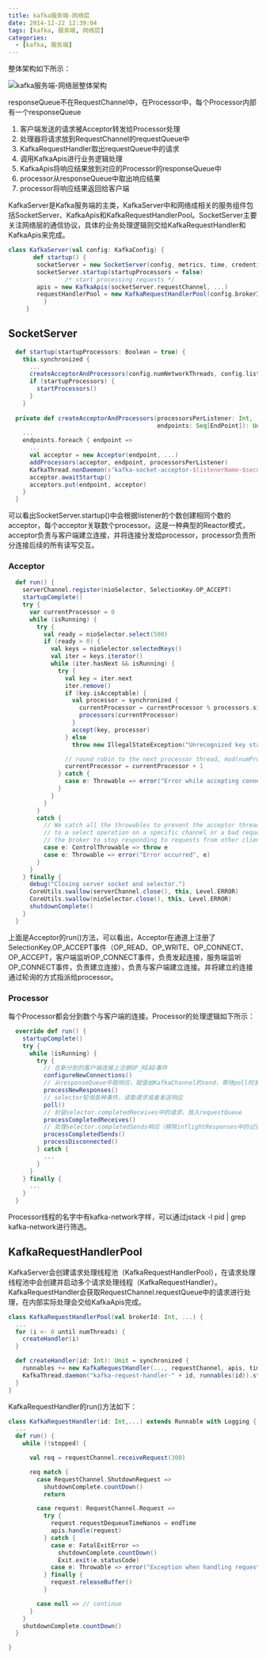 ```yaml
---
title: kafka服务端-网络层
date: 2014-12-22 12:39:04
tags: [kafka, 服务端, 网络层]
categories:
  - [kafka, 服务端]
---
```




整体架构如下所示：

<!-- more -->

![kafka服务端-网络层整体架构](E:\github博客\技术博客\source\images\kafka服务端-网络层图片\kafka服务端-网络层整体架构.png)

responseQueue不在RequestChannel中，在Processor中，每个Processor内部有一个responseQueue

1. 客户端发送的请求被Acceptor转发给Processor处理
2. 处理器将请求放到RequestChannel的requestQueue中
3. KafkaRequestHandler取出requestQueue中的请求
4. 调用KafkaApis进行业务逻辑处理
5. KafkaApis将响应结果放到对应的Processor的responseQueue中
6. processor从responseQueue中取出响应结果
7. processor将响应结果返回给客户端

KafkaServer是Kafka服务端的主类，KafkaServer中和网络成相关的服务组件包括SocketServer、KafkaApis和KafkaRequestHandlerPool。SocketServer主要关注网络层的通信协议，具体的业务处理逻辑则交给KafkaRequestHandler和KafkaApis来完成。

```scala
class KafkaServer(val config: KafkaConfig) {
       def startup() {
       	socketServer = new SocketServer(config, metrics, time, credentialProvider)
        socketServer.startup(startupProcessors = false)
                /* start processing requests */
        apis = new KafkaApis(socketServer.requestChannel, ...)
        requestHandlerPool = new KafkaRequestHandlerPool(config.brokerId, ...)
          }
     }
```



## SocketServer

```scala
  def startup(startupProcessors: Boolean = true) {
    this.synchronized {
      ...
      createAcceptorAndProcessors(config.numNetworkThreads, config.listeners)
      if (startupProcessors) {
        startProcessors()
      }
    }
      
  private def createAcceptorAndProcessors(processorsPerListener: Int,
                                          endpoints: Seq[EndPoint]): Unit = synchronized {
	...
    endpoints.foreach { endpoint =>
	  ...
      val acceptor = new Acceptor(endpoint, ...)
      addProcessors(acceptor, endpoint, processorsPerListener)
      KafkaThread.nonDaemon(s"kafka-socket-acceptor-$listenerName-$securityProtocol-${endpoint.port}", acceptor).start()
      acceptor.awaitStartup()
      acceptors.put(endpoint, acceptor)
    }
  }
```

可以看出SocketServer.startup()中会根据listener的个数创建相同个数的acceptor，每个acceptor关联数个processor。这是一种典型的Reactor模式，acceptor负责与客户端建立连接，并将连接分发给processor，processor负责所分连接后续的所有读写交互。

### Acceptor

```scala
  def run() {
    serverChannel.register(nioSelector, SelectionKey.OP_ACCEPT)
    startupComplete()
    try {
      var currentProcessor = 0
      while (isRunning) {
        try {
          val ready = nioSelector.select(500)
          if (ready > 0) {
            val keys = nioSelector.selectedKeys()
            val iter = keys.iterator()
            while (iter.hasNext && isRunning) {
              try {
                val key = iter.next
                iter.remove()
                if (key.isAcceptable) {
                  val processor = synchronized {
                    currentProcessor = currentProcessor % processors.size
                    processors(currentProcessor)
                  }
                  accept(key, processor)
                } else
                  throw new IllegalStateException("Unrecognized key state for acceptor thread.")

                // round robin to the next processor thread, mod(numProcessors) will be done later
                currentProcessor = currentProcessor + 1
              } catch {
                case e: Throwable => error("Error while accepting connection", e)
              }
            }
          }
        }
        catch {
          // We catch all the throwables to prevent the acceptor thread from exiting on exceptions due
          // to a select operation on a specific channel or a bad request. We don't want
          // the broker to stop responding to requests from other clients in these scenarios.
          case e: ControlThrowable => throw e
          case e: Throwable => error("Error occurred", e)
        }
      }
    } finally {
      debug("Closing server socket and selector.")
      CoreUtils.swallow(serverChannel.close(), this, Level.ERROR)
      CoreUtils.swallow(nioSelector.close(), this, Level.ERROR)
      shutdownComplete()
    }
  }
```

上面是Acceptor的run()方法，可以看出，Acceptor在通道上注册了SelectionKey.OP_ACCEPT事件（OP_READ、OP_WRITE、OP_CONNECT、OP_ACCEPT，客户端监听OP_CONNECT事件，负责发起连接，服务端监听OP_CONNECT事件，负责建立连接），负责与客户端建立连接。并将建立的连接通过轮询的方式指派给processor。

### Processor

每个Processor都会分到数个与客户端的连接。Processor的处理逻辑如下所示：

```scala
  override def run() {
    startupComplete()
    try {
      while (isRunning) {
        try {
          // 在新分到的客户端连接上注册OP_READ事件
          configureNewConnections()
          // 从responseQueue中取响应，赋值给KafkaChannel的send，等待poll时发送
          processNewResponses()
          // selector轮询各种事件，读取请求或者发送响应
          poll()
          // 封装selector.completedReceives中的请求，放入requestQueue
          processCompletedReceives()
          // 处理selector.completedSends响应（移除inflightResponses中的记录；执行响应的回调函数）
          processCompletedSends()
          processDisconnected()
        } catch {
          ...
        }
      }
    } finally {
      ...
    }
  }
```

Processor线程的名字中有kafka-network字样，可以通过jstack -l pid | grep kafka-network进行筛选。

## KafkaRequestHandlerPool

KafkaServer会创建请求处理线程池（KafkaRequestHandlerPool），在请求处理线程池中会创建并启动多个请求处理线程（KafkaRequestHandler）。KafkaRequestHandler会获取RequestChannel.requestQueue中的请求进行处理，在内部实际处理会交给KafkaApis完成。

```scala
class KafkaRequestHandlerPool(val brokerId: Int, ...) {
  ...
  for (i <- 0 until numThreads) {
    createHandler(i)
  }

  def createHandler(id: Int): Unit = synchronized {
    runnables += new KafkaRequestHandler(..., requestChannel, apis, time)
    KafkaThread.daemon("kafka-request-handler-" + id, runnables(id)).start()
  }
}
```

KafkaRequestHandler的run()方法如下：

```scala
class KafkaRequestHandler(id: Int,...) extends Runnable with Logging {
  ...
  def run() {
    while (!stopped) {

      val req = requestChannel.receiveRequest(300)

      req match {
        case RequestChannel.ShutdownRequest =>
          shutdownComplete.countDown()
          return

        case request: RequestChannel.Request =>
          try {
            request.requestDequeueTimeNanos = endTime
            apis.handle(request)
          } catch {
            case e: FatalExitError =>
              shutdownComplete.countDown()
              Exit.exit(e.statusCode)
            case e: Throwable => error("Exception when handling request", e)
          } finally {
            request.releaseBuffer()
          }

        case null => // continue
      }
    }
    shutdownComplete.countDown()
  }

}
```


